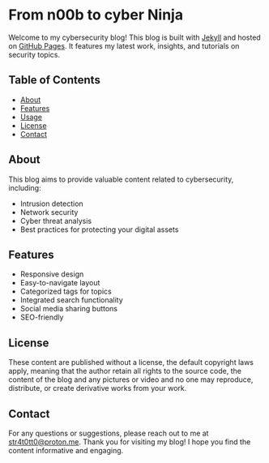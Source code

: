 # From n00b to cyber Ninja

Welcome to my cybersecurity blog! This blog is built with [Jekyll](https://jekyllrb.com/) and hosted on [GitHub Pages](https://pages.github.com/). It features my latest work, insights, and tutorials on security topics.

## Table of Contents

- [About](#about)
- [Features](#features)
- [Usage](#usage)
- [License](#license)
- [Contact](#contact)

## About

This blog aims to provide valuable content related to cybersecurity, including:
- Intrusion detection
- Network security
- Cyber threat analysis
- Best practices for protecting your digital assets

## Features

- Responsive design
- Easy-to-navigate layout
- Categorized tags for topics
- Integrated search functionality
- Social media sharing buttons
- SEO-friendly

## License

These content are published without a license, the default copyright laws apply, meaning that the author retain all rights to the source code, the content of the blog and any pictures or video and no one may reproduce, distribute, or create derivative works from your work. 

## Contact

For any questions or suggestions, please reach out to me at str4t0tt0@proton.me. Thank you for visiting my blog! I hope you find the content informative and engaging.